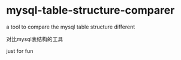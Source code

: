 # mysql-table-structure-comparer
a tool to compare the mysql table structure different

对比mysql表结构的工具

just for fun
